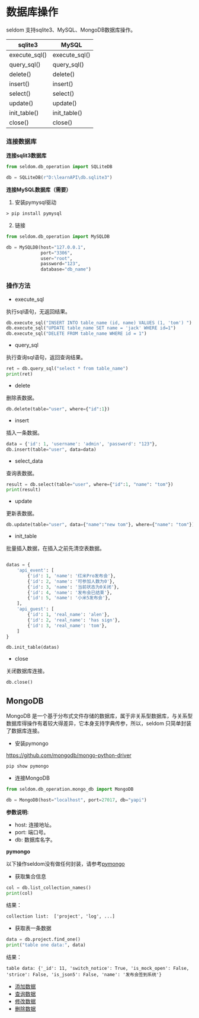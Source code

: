 # 数据库操作

seldom 支持sqlite3、MySQL、MongoDB数据库操作。

|  sqlite3   | MySQL  |
|  ----  | ----  |
| execute_sql()  | execute_sql() |
| query_sql()  | query_sql() |
| delete()  | delete() |
| insert()  | insert() |
| select()  | select() |
| update()  | update() |
| init_table()  | init_table() |
| close()  | close() |

### 连接数据库

__连接sqlit3数据库__

```py
from seldom.db_operation import SQLiteDB

db = SQLiteDB(r"D:\learnAPI\db.sqlite3")
```

__连接MySQL数据库（需要）__

1. 安装pymysql驱动

```shell
> pip install pymysql
```

2. 链接

```py
from seldom.db_operation import MySQLDB

db = MySQLDB(host="127.0.0.1", 
             port="3306", 
             user="root", 
             password="123", 
             database="db_name")
```

### 操作方法

* execute_sql

执行sql语句，无返回结果。

```python
db.execute_sql("INSERT INTO table_name (id, name) VALUES (1, 'tom') ")
db.execute_sql("UPDATE table_name SET name = 'jack' WHERE id=1")
db.execute_sql("DELETE FROM table_name WHERE id = 1")
```

* query_sql

执行查询sql语句，返回查询结果。

```python
ret = db.query_sql("select * from table_name")
print(ret)
```

* delete

删除表数据。

```py
db.delete(table="user", where={"id":1})
```

* insert

插入一条数据。

```py
data = {'id': 1, 'username': 'admin', 'password': "123"},
db.insert(table="user", data=data)
```

* select_data

查询表数据。

```py
result = db.select(table="user", where={"id":1, "name": "tom"})
print(result)
```

* update

更新表数据。

```py
db.update(table="user", data={"name":"new tom"}, where={"name": "tom"})
```


* init_table

批量插入数据，在插入之前先清空表数据。

```py

datas = {
    'api_event': [
        {'id': 1, 'name': '红米Pro发布会'},
        {'id': 2, 'name': '可参加人数为0'},
        {'id': 3, 'name': '当前状态为0关闭'},
        {'id': 4, 'name': '发布会已结束'},
        {'id': 5, 'name': '小米5发布会'},
    ],
    'api_guest': [
        {'id': 1, 'real_name': 'alen'},
        {'id': 2, 'real_name': 'has sign'},
        {'id': 3, 'real_name': 'tom'},
    ]
}

db.init_table(datas)
```

* close

关闭数据库连接。

```py
db.close()
```


## MongoDB

MongoDB 是一个基于分布式文件存储的数据库，属于非关系型数据库，与关系型数据库得操作有着较大得差异，它本身支持字典传参，所以，seldom 只简单封装了数据库连接。

* 安装pymongo

https://github.com/mongodb/mongo-python-driver

```shell
pip show pymongo
```

* 连接MongoDB

```python
from seldom.db_operation.mongo_db import MongoDB

db = MongoDB(host="localhost", port=27017, db="yapi")
```

__参数说明:__

* host: 连接地址。
* port: 端口号。
* db: 数据库名字。

__pymongo__

以下操作seldom没有做任何封装，请参考[pymongo](https://github.com/mongodb/mongo-python-driver)

* 获取集合信息

```python
col = db.list_collection_names()
print(col)
```

结果：

```shell
collection list:  ['project', 'log', ...]
```

* 获取表一条数据

```python
data = db.project.find_one()
print("table one data:", data)
```

结果：

```shell
table data: {'_id': 11, 'switch_notice': True, 'is_mock_open': False, 'strice': False, 'is_json5': False, 'name': '发布会签到系统'}
```

* [添加数据](https://www.runoob.com/python3/python-mongodb-insert-document.html)
* [查询数据](https://www.runoob.com/python3/python-mongodb-query-document.html)
* [修改数据](https://www.runoob.com/python3/python-mongodb-update-document.html)
* [删除数据](https://www.runoob.com/python3/python-mongodb-delete-document.html)


